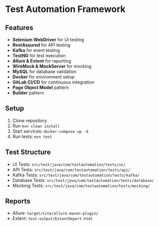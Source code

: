 # Test Automation Framework

## Features
- **Selenium WebDriver** for UI testing
- **RestAssured** for API testing
- **Kafka** for event testing
- **TestNG** for test execution
- **Allure & Extent** for reporting
- **WireMock & MockServer** for mocking
- **MySQL** for database validation
- **Docker** for environment setup
- **GitLab CI/CD** for continuous integration
- **Page Object Model** pattern
- **Builder** pattern

## Setup
1. Clone repository
2. Run `mvn clean install`
3. Start services: `docker-compose up -d`
4. Run tests: `mvn test`

## Test Structure
- UI Tests: `src/test/java/com/testautomation/tests/ui/`
- API Tests: `src/test/java/com/testautomation/tests/api/`
- Kafka Tests: `src/test/java/com/testautomation/tests/kafka/`
- Database Tests: `src/test/java/com/testautomation/tests/database/`
- Mocking Tests: `src/test/java/com/testautomation/tests/mocking/`

## Reports
- Allure: `target/site/allure-maven-plugin/`
- Extent: `test-output/ExtentReport.html`

